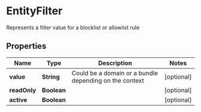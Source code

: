 

# EntityFilter

Represents a filter value for a blocklist or allowlist rule

## Properties

| Name | Type | Description | Notes |
|------------ | ------------- | ------------- | -------------|
|**value** | **String** | Could be a domain or a bundle depending on the context |  [optional] |
|**readOnly** | **Boolean** |  |  [optional] |
|**active** | **Boolean** |  |  [optional] |




